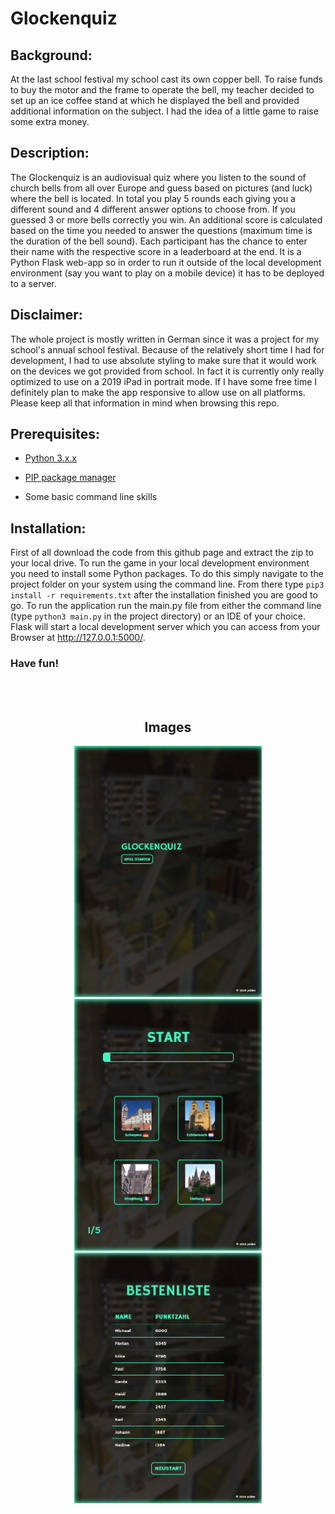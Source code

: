 # Glockenquiz
## Background:
At the last school festival my school cast its own copper bell. To raise funds to buy the motor and the frame to operate the bell, my teacher decided to set up an ice coffee stand at which he displayed the bell and provided additional information on the subject. I had the idea of a little game to raise some extra money.
## Description:
The Glockenquiz is  an audiovisual quiz where you listen to the sound of church bells from all over Europe and guess based on pictures (and luck) where the bell is located. In total you play 5 rounds each giving you a different sound and 4 different answer options to choose from. If you guessed 3 or more bells correctly you win. An additional score is calculated based on the time you needed to answer the questions (maximum time is the duration of the bell sound). Each participant has the chance to enter their name with the respective score in a leaderboard at the end.
It is a Python Flask web-app so in order to run it outside of the local development environment (say you want to play on a mobile device) it has to be deployed to a server.
## Disclaimer:
The whole project is mostly written in German since it was a project for my school's annual school festival. Because of the relatively short time I had for development, I had to use absolute styling to make sure that it would work on the devices we got provided from school. In fact it is currently only really optimized to use on a 2019 iPad in portrait mode. If I have some free time I definitely plan to make the app responsive to allow use on all platforms. Please keep all that information in mind when browsing this repo.
## Prerequisites:
- [Python 3.x.x](https://www.python.org/downloads/)

- [PIP package manager](https://pip.pypa.io/en/stable/installation/)

- Some basic command line skills
## Installation:
First of all download the code from this github page and extract the zip to your local drive.
To run the game in your local development environment you need to install some Python packages. To do this simply navigate to the project folder on your system using the command line. From there type ```pip3 install -r requirements.txt``` after the installation finished you are good to go.
To run the application run the main.py file from either the command line (type ```python3 main.py``` in the project directory) or an IDE of your choice. Flask will start a local development server which you can access from your Browser at http://127.0.0.1:5000/.  
### Have fun!  
</br>
</br>
<h2 align="center">Images</h2>
<p align="center">
  <img src="https://github.com/ycidev/Glockenquiz/blob/main/landingPage.png?raw=true" alt="landing page" width="300px"/>
  <img src="https://github.com/ycidev/Glockenquiz/blob/main/game.png?raw=true" alt="game" width="300px"/>
  <img src="https://github.com/ycidev/Glockenquiz/blob/main/leaderboard.png?raw=true" alt="leaderboard" width="300px"/>
</p>
